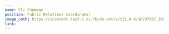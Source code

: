 ```yaml
---
name: Eli Shumway
position: Public Relations Coordinator
image_path: https://scontent-lax3-2.xx.fbcdn.net/v/t31.0-8/16707507_265320040565594_7505125006291899525_o.jpg?oh=0949633e50e5ce4f283ab7f824425f0e&oe=59652FD6
link:
---
```

